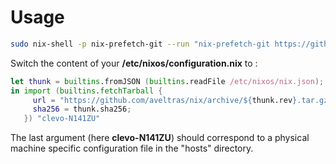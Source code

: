 # Usage

```bash
sudo nix-shell -p nix-prefetch-git --run "nix-prefetch-git https://github.com/aveltras/nix > /etc/nixos/nix.json && nix-prefetch-git https://github.com/rycee/home-manager > /etc/nixos/home-manager.json"
```

Switch the content of your **/etc/nixos/configuration.nix** to :

```nix
let thunk = builtins.fromJSON (builtins.readFile /etc/nixos/nix.json);
in import (builtins.fetchTarball {
     url = "https://github.com/aveltras/nix/archive/${thunk.rev}.tar.gz";
     sha256 = thunk.sha256;
   }) "clevo-N141ZU"
```

The last argument (here **clevo-N141ZU**) should correspond to a physical machine specific configuration file in the "hosts" directory.
